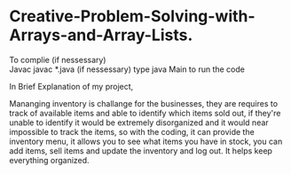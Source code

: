 # Creative-Problem-Solving-with-Arrays-and-Array-Lists.


To complie (if nessessary)  
Javac javac *.java (if nessessary)
type java Main to run the code

In Brief Explanation of my project, 

Mananging inventory is challange for the businesses, they are requires to track of available items and able to identify which items sold out, if they're unable to identify it would be extremely disorganized and it would near impossible to track the items, so with the coding, it can provide the inventory menu, it allows you to see what items you have in stock, you can add items, sell items and update the inventory and log out. It helps keep everything organized.


